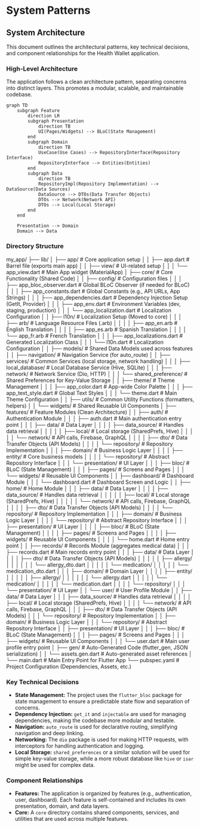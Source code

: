 # System Patterns

## System Architecture

This document outlines the architectural patterns, key technical decisions, and component relationships for the Health Wallet application.

### High-Level Architecture

The application follows a clean architecture pattern, separating concerns into distinct layers. This promotes a modular, scalable, and maintainable codebase.

```mermaid
graph TD
    subgraph Feature
        direction LR
        subgraph Presentation
            direction TB
            UI(Pages/Widgets) --> BLoC(State Management)
        end
        subgraph Domain
            direction TB
            UseCase(Use Cases) --> RepositoryInterface(Repository Interface)
            RepositoryInterface --> Entities(Entities)
        end
        subgraph Data
            direction TB
            RepositoryImpl(Repository Implementation) --> DataSource(Data Sources)
            DataSource --> DTOs(Data Transfer Objects)
            DTOs --> Network(Network API)
            DTOs --> Local(Local Storage)
        end
    end

    Presentation --> Domain
    Domain --> Data
```

### Directory Structure

my_app/
├── lib/
│   ├── app/                              # Core application setup
│   │   ├── app.dart                      # Barrel file (exports main app)
│   │   ├── view/                         # UI-related setup
│   │   │   └── app_view.dart             # Main App widget (MaterialApp)
│   ├── core/                             # Core Functionality (Shared Code)
│   │   ├── config/                       # Configuration files
│   │   │   ├── app_bloc_observer.dart    # Global BLoC Observer (if needed for BLoC)
│   │   │   ├── app_constants.dart        # Global Constants (e.g., API URLs, App Strings)
│   │   │   ├── app_dependencies.dart     # Dependency Injection Setup (GetIt, Provider)
│   │   │   ├── app_env.dart              # Environment Variables (dev, staging, production)
│   │   │   └── app_localization.dart     # Localization Configuration
│   │   ├── l10n/                         # Localization Setup (Moved to core)
│   │   │   ├── arb/                      # Language Resource Files (.arb)
│   │   │   │   ├── app_en.arb            # English Translation
│   │   │   │   ├── app_es.arb            # Spanish Translation
│   │   │   │   └── app_fr.arb            # French Translation
│   │   │   ├── app_localizations.dart    # Generated Localization Class
│   │   │   └── l10n.dart                 # Localization Configuration
│   │   ├── models/                       # Shared Data Models used across features
│   │   ├── navigation/                   # Navigation Service (for auto_route)
│   │   ├── services/                     # Common Services (local storage, network handling)
│   │   │   ├── local_database/           # Local Database Service (Hive, SQLite)
│   │   │   ├── network/                  # Network Service (Dio, HTTP)
│   │   │   └── shared_preference/        # Shared Preferences for Key-Value Storage
│   │   ├── theme/                        # Theme Management
│   │   │   ├── app_color.dart            # App-wide Color Palette
│   │   │   ├── app_text_style.dart       # Global Text Styles
│   │   │   └── theme.dart                # Main Theme Configuration
│   │   ├── utils/                        # Common Utility Functions (formatters, helpers)
│   │   └── widgets/                      # Shared Reusable UI Components
│   ├── features/                         # Feature Modules (Clean Architecture)
│   │   ├── auth/                         # Authentication Module
│   │   │   ├── auth.dart                 # Main authentication entry point
│   │   │   ├── data/                     # Data Layer
│   │   │   │   ├── data_source/          # Handles data retrieval
│   │   │   │   │   ├── local/            # Local storage (SharedPrefs, Hive)
│   │   │   │   │   └── network/          # API calls, Firebase, GraphQL
│   │   │   │   ├── dto/                  # Data Transfer Objects (API Models)
│   │   │   │   └── repository/           # Repository Implementation
│   │   │   ├── domain/                   # Business Logic Layer
│   │   │   │   ├── entity/               # Core business models
│   │   │   │   └── repository/           # Abstract Repository Interface
│   │   │   └── presentation/             # UI Layer
│   │   │       ├── bloc/                 # BLoC (State Management)
│   │   │       ├── pages/                # Screens and Pages
│   │   │       └── widgets/              # Reusable UI Components
│   │   ├── dashboard/                    # Dashboard Module
│   │   │   └── dashboard.dart            # Dashboard Screen and Logic
│   │   ├── home/                         # Home Module
│   │   │   ├── data/                     # Data Layer
│   │   │   │   ├── data_source/          # Handles data retrieval
│   │   │   │   │   ├── local/            # Local storage (SharedPrefs, Hive)
│   │   │   │   │   └── network/          # API calls, Firebase, GraphQL
│   │   │   │   ├── dto/                  # Data Transfer Objects (API Models)
│   │   │   │   └── repository/           # Repository Implementation
│   │   │   ├── domain/                   # Business Logic Layer
│   │   │   │   └── repository/           # Abstract Repository Interface
│   │   │   ├── presentation/             # UI Layer
│   │   │   │   ├── bloc/                 # BLoC (State Management)
│   │   │   │   ├── pages/                # Screens and Pages
│   │   │   │   ├── widgets/              # Reusable UI Components
│   │   │   │   └── home.dart             # Home entry point
│   │   ├── records/                      # Records Module (aggregates medical data)
│   │   │   ├── records.dart              # Main records entry point
│   │   │   ├── data/                     # Data Layer
│   │   │   │   ├── dto/                  # Data Transfer Objects (API Models)
│   │   │   │   │   ├── allergy/
│   │   │   │   │   │   └── allergy_dto.dart
│   │   │   │   │   └── medication/
│   │   │   │   │       └── medication_dto.dart
│   │   │   ├── domain/                   # Domain Layer
│   │   │   │   ├── entity/
│   │   │   │   │   ├── allergy/
│   │   │   │   │   │   └── allergy.dart
│   │   │   │   │   └── medication/
│   │   │   │   │       └── medication.dart
│   │   │   │   └── repository/
│   │   │   └── presentation/             # UI Layer
│   │   └── user/                         # User Profile Module
│   │       ├── data/                     # Data Layer
│   │       │   ├── data_source/          # Handles data retrieval
│   │       │   │   ├── local/            # Local storage (SharedPrefs, Hive)
│   │       │   │   └── network/          # API calls, Firebase, GraphQL
│   │       │   ├── dto/                  # Data Transfer Objects (API Models)
│   │       │   └── repository/           # Repository Implementation
│   │       ├── domain/                   # Business Logic Layer
│   │       │   └── repository/           # Abstract Repository Interface
│   │       ├── presentation/             # UI Layer
│   │       │   ├── bloc/                 # BLoC (State Management)
│   │       │   ├── pages/                # Screens and Pages
│   │       │   ├── widgets/              # Reusable UI Components
│   │       │   └── user.dart             # Main user profile entry point
│   ├── gen/                              # Auto-Generated Code (flutter_gen, JSON serialization)
│   │   └── assets.gen.dart               # Auto-generated asset references
│   └── main.dart                         # Main Entry Point for Flutter App
└── pubspec.yaml                          # Project Configuration (Dependencies, Assets, etc.)

### Key Technical Decisions

-   **State Management:** The project uses the `flutter_bloc` package for state management to ensure a predictable state flow and separation of concerns.
-   **Dependency Injection:** `get_it` and `injectable` are used for managing dependencies, making the codebase more modular and testable.
-   **Navigation:** `auto_route` is used for declarative routing, simplifying navigation and deep linking.
-   **Networking:** The `dio` package is used for making HTTP requests, with interceptors for handling authentication and logging.
-   **Local Storage:** `shared_preferences` or a similar solution will be used for simple key-value storage, while a more robust database like `hive` or `isar` might be used for complex data.

### Component Relationships

-   **Features:** The application is organized by features (e.g., authentication, user, dashboard). Each feature is self-contained and includes its own presentation, domain, and data layers.
-   **Core:** A `core` directory contains shared components, services, and utilities that are used across multiple features.
